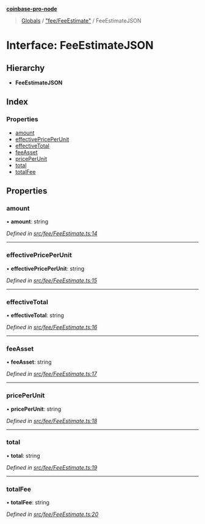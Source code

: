 **[coinbase-pro-node](../README.md)**

> [Globals](../globals.md) / ["fee/FeeEstimate"](../modules/_fee_feeestimate_.md) / FeeEstimateJSON

# Interface: FeeEstimateJSON

## Hierarchy

- **FeeEstimateJSON**

## Index

### Properties

- [amount](_fee_feeestimate_.feeestimatejson.md#amount)
- [effectivePricePerUnit](_fee_feeestimate_.feeestimatejson.md#effectivepriceperunit)
- [effectiveTotal](_fee_feeestimate_.feeestimatejson.md#effectivetotal)
- [feeAsset](_fee_feeestimate_.feeestimatejson.md#feeasset)
- [pricePerUnit](_fee_feeestimate_.feeestimatejson.md#priceperunit)
- [total](_fee_feeestimate_.feeestimatejson.md#total)
- [totalFee](_fee_feeestimate_.feeestimatejson.md#totalfee)

## Properties

### amount

• **amount**: string

_Defined in [src/fee/FeeEstimate.ts:14](https://github.com/bennycode/coinbase-pro-node/blob/accd6f4/src/fee/FeeEstimate.ts#L14)_

---

### effectivePricePerUnit

• **effectivePricePerUnit**: string

_Defined in [src/fee/FeeEstimate.ts:15](https://github.com/bennycode/coinbase-pro-node/blob/accd6f4/src/fee/FeeEstimate.ts#L15)_

---

### effectiveTotal

• **effectiveTotal**: string

_Defined in [src/fee/FeeEstimate.ts:16](https://github.com/bennycode/coinbase-pro-node/blob/accd6f4/src/fee/FeeEstimate.ts#L16)_

---

### feeAsset

• **feeAsset**: string

_Defined in [src/fee/FeeEstimate.ts:17](https://github.com/bennycode/coinbase-pro-node/blob/accd6f4/src/fee/FeeEstimate.ts#L17)_

---

### pricePerUnit

• **pricePerUnit**: string

_Defined in [src/fee/FeeEstimate.ts:18](https://github.com/bennycode/coinbase-pro-node/blob/accd6f4/src/fee/FeeEstimate.ts#L18)_

---

### total

• **total**: string

_Defined in [src/fee/FeeEstimate.ts:19](https://github.com/bennycode/coinbase-pro-node/blob/accd6f4/src/fee/FeeEstimate.ts#L19)_

---

### totalFee

• **totalFee**: string

_Defined in [src/fee/FeeEstimate.ts:20](https://github.com/bennycode/coinbase-pro-node/blob/accd6f4/src/fee/FeeEstimate.ts#L20)_
